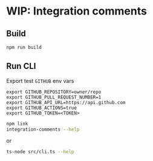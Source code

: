 # WIP: Integration comments

## Build

```sh
npm run build
```

## Run CLI

Export test `GITHUB` env vars
```
export GITHUB_REPOSITORY=owner/repo
export GITHUB_PULL_REQUEST_NUMBER=1
export GITHUB_API_URL=https://api.github.com
export GITHUB_ACTIONS=true
export GITHUB_TOKEN=<TOKEN>
```

```sh
npm link
integration-comments --help
```

or 
```sh
ts-node src/cli.ts --help
```
